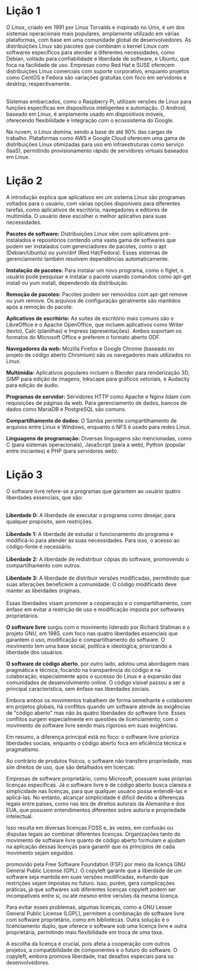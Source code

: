 <h1> Lição 1</h1>
O Linux, criado em 1991 por Linus Torvalds e inspirado no Unix, é um dos sistemas operacionais mais populares, amplamente utilizado em várias plataformas, com base em uma comunidade global de desenvolvedores. As distribuições Linux são pacotes que combinam o kernel Linux com softwares específicos para atender a diferentes necessidades, como Debian, voltado para confiabilidade e liberdade de software, e Ubuntu, que foca na facilidade de uso. Empresas como Red Hat e SUSE oferecem distribuições Linux comerciais com suporte corporativo, enquanto projetos como CentOS e Fedora são variações gratuitas com foco em servidores e desktop, respectivamente.<br><br>

Sistemas embarcados, como o Raspberry Pi, utilizam versões de Linux para funções específicas em dispositivos inteligentes e automação. O Android, baseado em Linux, é amplamente usado em dispositivos móveis, oferecendo flexibilidade e integração com o ecossistema do Google.<br>

Na nuvem, o Linux domina, sendo a base de até 90% das cargas de trabalho. Plataformas como AWS e Google Cloud oferecem uma gama de distribuições Linux otimizadas para uso em infraestruturas como serviço (IaaS), permitindo provisionamento rápido de servidores virtuais baseados em Linux.<br>

<h1>Lição 2</h1>
A introdução explica que aplicativos em um sistema Linux são programas voltados para o usuário, com várias opções disponíveis para diferentes tarefas, como aplicativos de escritório, navegadores e editores de multimídia. O usuário deve escolher o melhor aplicativo para suas necessidades.<br>

<strong>Pacotes de software:</strong> Distribuições Linux vêm com aplicativos pré-instalados e repositórios contendo uma vasta gama de softwares que podem ser instalados com gerenciadores de pacotes, como o apt (Debian/Ubuntu) ou yum/dnf (Red Hat/Fedora). Esses sistemas de gerenciamento também resolvem dependências automaticamente.<br>

<strong>Instalação de pacotes:</strong> Para instalar um novo programa, como o figlet, o usuário pode pesquisar e instalar o pacote usando comandos como apt-get install ou yum install, dependendo da distribuição.<br>

<strong>Remoção de pacotes:</strong> Pacotes podem ser removidos com apt-get remove ou yum remove. Os arquivos de configuração geralmente são mantidos após a remoção do pacote.<br>

<strong>Aplicativos de escritório:</strong> As suítes de escritório mais comuns são o LibreOffice e o Apache OpenOffice, que incluem aplicativos como Writer (texto), Calc (planilhas) e Impress (apresentações). Ambos suportam os formatos do Microsoft Office e preferem o formato aberto ODF.<br>

<strong>Navegadores da web:</strong> Mozilla Firefox e Google Chrome (baseado no projeto de código aberto Chromium) são os navegadores mais utilizados no Linux.<br>

<strong>Multimídia:</strong> Aplicativos populares incluem o Blender para renderização 3D, GIMP para edição de imagens, Inkscape para gráficos vetoriais, e Audacity para edição de áudio.<br>

<strong>Programas de servidor:</strong> Servidores HTTP como Apache e Nginx lidam com requisições de páginas da web. Para gerenciamento de dados, bancos de dados como MariaDB e PostgreSQL são comuns.<br>

<strong>Compartilhamento de dados:</strong> O Samba permite compartilhamento de arquivos entre Linux e Windows, enquanto o NFS é usado para redes Linux.<br>

<strong>Linguagens de programação:</strong> Diversas linguagens são mencionadas, como C (para sistemas operacionais), JavaScript (para a web), Python (popular entre iniciantes) e PHP (para servidores web).<br>

<h1>Lição 3</h1>
O software livre refere-se a programas que garantem ao usuário quatro liberdades essenciais, que são:<br><br>

<strong>Liberdade 0:</strong> A liberdade de executar o programa como desejar, para qualquer propósito, sem restrições.<br><br>
<strong>Liberdade 1:</strong> A liberdade de estudar o funcionamento do programa e modificá-lo para atender às suas necessidades. Para isso, o acesso ao código-fonte é necessário.<br><br>
<strong>Liberdade 2:</strong> A liberdade de redistribuir cópias do software, promovendo o compartilhamento com outros.<br><br>
<strong>Liberdade 3:</strong> A liberdade de distribuir versões modificadas, permitindo que suas alterações beneficiem a comunidade. O código modificado deve manter as liberdades originais.<br><br>
Essas liberdades visam promover a cooperação e o compartilhamento, com ênfase em evitar a restrição de uso e modificação imposta por softwares proprietários.<br>

<strong>O software livre</strong> surgiu com o movimento liderado por Richard Stallman e o projeto GNU, em 1985, com foco nas quatro liberdades essenciais que garantem o uso, modificação e compartilhamento do software. O movimento tem uma base social, política e ideológica, priorizando a liberdade dos usuários.<br>

<strong>O software de código aberto</strong>, por outro lado, adotou uma abordagem mais pragmática e técnica, focando na transparência do código e na colaboração, especialmente após o sucesso do Linux e a expansão das comunidades de desenvolvimento online. O código visível passou a ser a principal característica, sem ênfase nas liberdades sociais.

Embora ambos os movimentos trabalhem de forma semelhante e colaborem em projetos globais, há conflitos quando um software atende às exigências de "código aberto" mas não às quatro liberdades do software livre. Esses conflitos surgem especialmente em questões de licenciamento, com o movimento de software livre sendo mais rigoroso em suas exigências.

Em resumo, a diferença principal está no foco: o software livre prioriza liberdades sociais, enquanto o código aberto foca em eficiência técnica e pragmatismo.

Ao contrário de produtos físicos, o software não transfere propriedade, mas sim direitos de uso, que são detalhados em licenças.

Empresas de software proprietário, como Microsoft, possuem suas próprias licenças específicas. Já o software livre e de código aberto busca clareza e simplicidade nas licenças, para que qualquer usuário possa entendê-las e aplicá-las. No entanto, alcançar simplicidade é difícil devido a diferenças legais entre países, como nas leis de direitos autorais da Alemanha e dos EUA, que possuem entendimentos diferentes sobre autoria e propriedade intelectual.

Isso resulta em diversas licenças FOSS e, às vezes, em confusão ou disputas legais ao combinar diferentes licenças. Organizações tanto do movimento de software livre quanto de código aberto formulam e ajudam na aplicação dessas licenças para garantir que os princípios de cada movimento sejam seguidos.

promovido pela Free Software Foundation (FSF) por meio da licença GNU General Public License (GPL). O copyleft garante que a liberdade de um software seja mantida em suas versões modificadas, evitando que restrições sejam impostas no futuro. Isso, porém, gera complicações práticas, já que softwares sob diferentes licenças copyleft podem ser incompatíveis entre si, ou até mesmo entre versões da mesma licença.

Para evitar esses problemas, algumas licenças, como a GNU Lesser General Public License (LGPL), permitem a combinação de software livre com software proprietário, como em bibliotecas. Outra solução é o licenciamento duplo, que oferece o software sob uma licença livre e outra proprietária, permitindo mais flexibilidade em troca de uma taxa.

A escolha da licença é crucial, pois afeta a cooperação com outros projetos, a compatibilidade de componentes e o futuro do software. O copyleft, embora promova liberdade, traz desafios especiais para os desenvolvedores.
